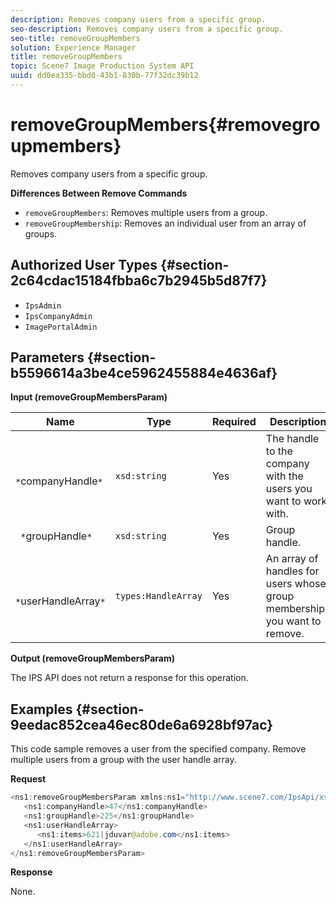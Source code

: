 ```yaml
---
description: Removes company users from a specific group.
seo-description: Removes company users from a specific group.
seo-title: removeGroupMembers
solution: Experience Manager
title: removeGroupMembers
topic: Scene7 Image Production System API
uuid: dd0ea335-bbd0-43b1-830b-77f32dc39b12
---
```


# removeGroupMembers{#removegroupmembers}

Removes company users from a specific group.

 **Differences Between Remove Commands**

* `removeGroupMembers`: Removes multiple users from a group. 
* `removeGroupMembership`: Removes an individual user from an array of groups.

## Authorized User Types {#section-2c64cdac15184fbba6c7b2945b5d87f7}

* `IpsAdmin` 
* `IpsCompanyAdmin` 
* `ImagePortalAdmin`

## Parameters {#section-b5596614a3be4ce5962455884e4636af}

**Input (removeGroupMembersParam)** 

|  Name  | Type  | Required  | Description  |
|---|---|---|---|
|  ` *`companyHandle`*`  | `xsd:string`  | Yes  | The handle to the company with the users you want to work with.  |
|  ` *`groupHandle`*`  | `xsd:string`  | Yes  | Group handle.  |
|  ` *`userHandleArray`*`  | `types:HandleArray`  | Yes  | An array of handles for users whose group memberships you want to remove.  |

**Output (removeGroupMembersParam)**

The IPS API does not return a response for this operation.

## Examples {#section-9eedac852cea46ec80de6a6928bf97ac}

This code sample removes a user from the specified company. Remove multiple users from a group with the user handle array.

**Request** 

```java
<ns1:removeGroupMembersParam xmlns:ns1="http://www.scene7.com/IpsApi/xsd">
   <ns1:companyHandle>47</ns1:companyHandle>
   <ns1:groupHandle>225</ns1:groupHandle>
   <ns1:userHandleArray>
      <ns1:items>621|jduvar@adobe.com</ns1:items>
   </ns1:userHandleArray>
</ns1:removeGroupMembersParam>
```

**Response**

None. 
